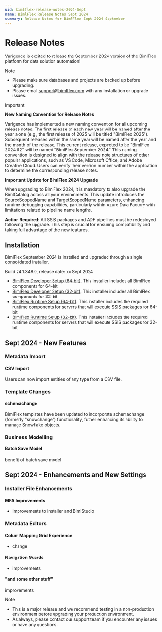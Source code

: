 ```yaml
---
uid: bimlflex-release-notes-2024-Sept
name: BimlFlex Release Notes Sept 2024
summary: Release Notes for BimlFlex Sept 2024 September
---
```


# Release Notes

Varigence is excited to release the September 2024 version of the BimlFlex platform for data solution automation!

> [!NOTE]
>
> * Please make sure databases and projects are backed up before upgrading.
> * Please email support@bimlflex.com with any installation or upgrade issues.

> [!IMPORTANT]
> 
> **New Naming Convention for Release Notes**
>
> Varigence has implemented a new naming convention for all upcoming release notes. The first release of each new year will be named after the year alone (e.g., the first release of 2025 will be titled "BimlFlex 2025"). Subsequent releases within the same year will be named after the year and the month of the release. 
> This current release, expected to be "BimlFlex 2024 R2" will be named "BimlFlex September 2024." 
> This naming convention is designed to align with the release note structures of other popular applications, such as VS Code, Microsoft Office, and Adobe Creative Cloud.
> Users can verify their version number within the application to determine the corresponding release notes. 
>
> **Important Update for BimlFlex 2024 Upgrade**
>
> When upgrading to BimlFlex 2024, it is mandatory to also upgrade the BimlCatalog across all your environments. This update introduces the SourceScopedName and TargetScopedName parameters, enhancing runtime debugging capabilities, particularly within Azure Data Factory with limitations related to pipeline name lengths.
>
> **Action Required**: All SSIS packages and ADF pipelines must be redeployed following the upgrade. This step is crucial for ensuring compatibility and taking full advantage of the new features.

<!--START:ONLINE-ONLY-->
## Installation

BimlFlex September 2024 is installed and upgraded through a single consolidated installer.

<!-- MANUALLY UPDATE BUILD NUMBER UPON RELEASE -->
Build 24.1.348.0, release date: xx Sept 2024

>
* [BimlFlex Developer Setup (64-bit)](https://varigence.com/downloads/bimlflexdevsetup_x64_24.1.348.0.exe). This installer includes all BimlFlex components for 64-bit
* [BimlFlex Developer Setup (32-bit)](https://varigence.com/downloads/bimlflexdevsetup_x86_24.1.348.0.exe). This installer includes all BimlFlex components for 32-bit
* [BimlFlex Runtime Setup (64-bit)](https://varigence.com/downloads/bimlflexruntimesetup_x64_24.1.348.0.exe). This installer includes the required runtime components for servers that will execute SSIS packages for 64-bit.
* [BimlFlex Runtime Setup (32-bit)](https://varigence.com/downloads/bimlflexruntimesetup_x86_24.1.348.0.exe). This installer includes the required runtime components for servers that will execute SSIS packages for 32-bit.
<!--END:ONLINE-ONLY-->

## Sept 2024 - New Features

### Metadata Import

#### CSV Import 

Users can now import entities of any type from a CSV file. 

### Template Changes

#### schemachange

BimlFlex templates have been updated to incorporate schemachange (formerly "snowchange") functionality, futher enhancing its ability to manage Snowflake objects.

### Business Modelling

#### Batch Save Model

benefit of batch save model

## Sept 2024 - Enhancements and New Settings

### Installer File Enhancements

#### MFA Improvements

* Improvements to installer and BimlStudio

### Metadata Editors

#### Colum Mapping Grid Experience

* change

#### Navigation Guards 

* improvements

#### "and some other stuff" 

improvements

> [!NOTE]
>
> * This is a major release and we recommend testing in a non-production environment before upgrading your production environment.
> * As always, please contact our support team if you encounter any issues or have any questions.
